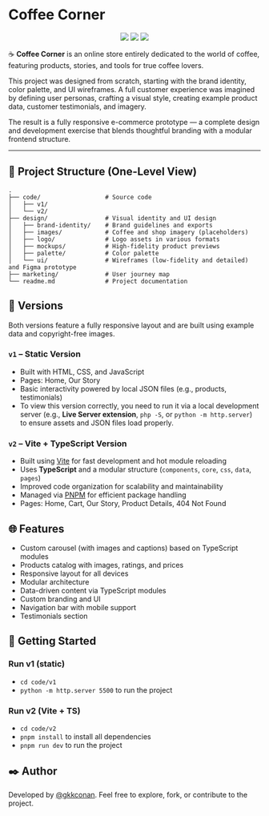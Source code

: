 # Coffee Corner

<div align="center">

![](https://img.shields.io/github/last-commit/gkkconan/coffee-corner?&style=for-the-badge&color=a7856c&logoColor=D9E0EE&labelColor=292324)
![](https://img.shields.io/github/stars/gkkconan/coffee-corner?style=for-the-badge&logo=andela&color=775a41&logoColor=D9E0EE&labelColor=292324)
![](https://img.shields.io/github/repo-size/gkkconan/coffee-corner?color=e2ccba&label=SIZE&logo=googledrive&style=for-the-badge&logoColor=D9E0EE&labelColor=292324)

</div>

☕ **Coffee Corner** is an online store entirely dedicated to the world of coffee, featuring products, stories, and tools for true coffee lovers.

This project was designed from scratch, starting with the brand identity, color palette, and UI wireframes. A full customer experience was imagined by defining user personas, crafting a visual style, creating example product data, customer testimonials, and imagery.

The result is a fully responsive e-commerce prototype — a complete design and development exercise that blends thoughtful branding with a modular frontend structure.

---

## 📁 Project Structure (One-Level View)
``` plaintext
.
├── code/                  # Source code
│   ├── v1/
│   └── v2/
├── design/                # Visual identity and UI design
│   ├── brand-identity/    # Brand guidelines and exports
│   ├── images/            # Coffee and shop imagery (placeholders)
│   ├── logo/              # Logo assets in various formats
│   ├── mockups/           # High-fidelity product previews
│   ├── palette/           # Color palette
│   └── ui/                # Wireframes (low-fidelity and detailed) and Figma prototype
├── marketing/             # User journey map
└── readme.md              # Project documentation
```


## 🔧 Versions
Both versions feature a fully responsive layout and are built using example data and copyright-free images.

### `v1` – Static Version
- Built with HTML, CSS, and JavaScript
- Pages: Home, Our Story
- Basic interactivity powered by local JSON files (e.g., products, testimonials)
- To view this version correctly, you need to run it via a local development server (e.g., **Live Server extension**, `php -S`, or `python -m http.server`) to ensure assets and JSON files load properly.

### `v2` – Vite + TypeScript Version
- Built using [Vite](https://vite.dev/) for fast development and hot module reloading
- Uses **TypeScript** and a modular structure (`components`, `core`, `css`, `data`, `pages`)
- Improved code organization for scalability and maintainability
- Managed via [PNPM](https://pnpm.io/) for efficient package handling
- Pages: Home, Cart, Our Story, Product Details, 404 Not Found


## 🌐 Features
- Custom carousel (with images and captions) based on TypeScript modules
- Products catalog with images, ratings, and prices
- Responsive layout for all devices
- Modular architecture
- Data-driven content via TypeScript modules
- Custom branding and UI
- Navigation bar with mobile support
- Testimonials section


## 🚀 Getting Started

### Run v1 (static)
- `cd code/v1`
- `python -m http.server 5500` to run the project

### Run v2 (Vite + TS)
- `cd code/v2`
- `pnpm install` to install all dependencies
- `pnpm run dev` to run the project


## ✒️ Author
Developed by [@gkkconan](https://github.com/gkkconan/).
Feel free to explore, fork, or contribute to the project.
